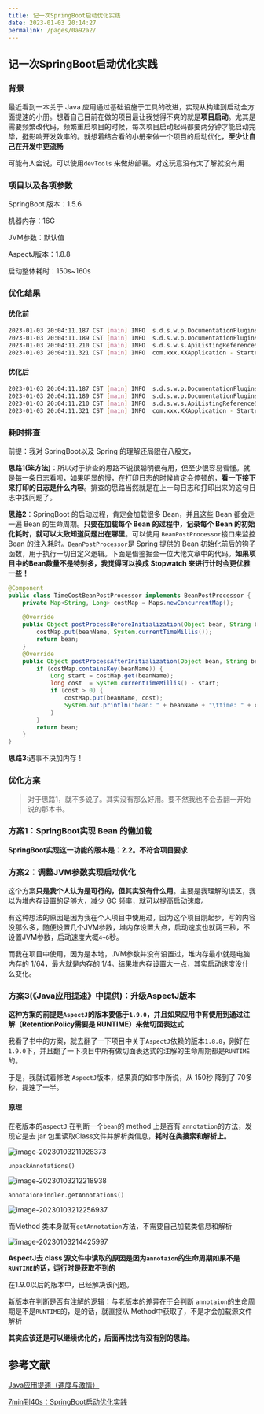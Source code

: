 ```yaml
---
title: 记一次SpringBoot启动优化实践
date: 2023-01-03 20:14:27
permalink: /pages/0a92a2/
---
```


## 记一次SpringBoot启动优化实践

### 背景

最近看到一本关于 Java 应用通过基础设施于工具的改进，实现从构建到启动全方面提速的小册。想着自己目前在做的项目最让我觉得不爽的就是**项目启动**。尤其是需要频繁改代码，频繁重启项目的时候，每次项目启动起码都要两分钟才能启动完毕，挺影响开发效率的。就想着结合看的小册来做一个项目的启动优化，**至少让自己在开发中更流畅**

可能有人会说，可以使用`devTools` 来做热部署。对这玩意没有太了解就没有用

### 项目以及各项参数

SpringBoot 版本：1.5.6

机器内存：16G

JVM参数：默认值

AspectJ版本：1.8.8

启动整体耗时：150s~160s

### 优化结果

#### 优化前

```bash
2023-01-03 20:04:11.187 CST [main] INFO  s.d.s.w.p.DocumentationPluginsBootstrapper - Documentation plugins bootstrapped
2023-01-03 20:04:11.189 CST [main] INFO  s.d.s.w.p.DocumentationPluginsBootstrapper - Found 1 custom documentation plugin(s)
2023-01-03 20:04:11.210 CST [main] INFO  s.d.s.w.s.ApiListingReferenceScanner - Scanning for api listing references
2023-01-03 20:04:11.321 CST [main] INFO  com.xxx.XXApplication - Started XXApplication in 158.913 seconds (JVM running for 160.755)
```

#### 优化后

```bash
2023-01-03 20:04:11.187 CST [main] INFO  s.d.s.w.p.DocumentationPluginsBootstrapper - Documentation plugins bootstrapped
2023-01-03 20:04:11.189 CST [main] INFO  s.d.s.w.p.DocumentationPluginsBootstrapper - Found 1 custom documentation plugin(s)
2023-01-03 20:04:11.210 CST [main] INFO  s.d.s.w.s.ApiListingReferenceScanner - Scanning for api listing references
2023-01-03 20:04:11.321 CST [main] INFO  com.xxx.XXApplication - Started XXApplication in 58.913 seconds (JVM running for 60.755)
```

### 耗时排查

前提：我对 SpringBoot以及 Spring 的理解还局限在八股文，

**思路1(笨方法)**：所以对于排查的思路不说很聪明很有用，但至少很容易看懂。就是每一条日志看呗，如果明显的慢，在打印日志的时候肯定会停顿的，**看一下接下来打印的日志是什么内容**。排查的思路当然就是在上一句日志和打印出来的这句日志中找问题了。

**思路2**：SpringBoot 的启动过程，肯定会加载很多 Bean，并且这些 Bean 都会走一遍 Bean 的生命周期。**只要在加载每个 Bean 的过程中，记录每个 Bean 的初始化耗时，就可以大致知道问题出在哪里**。可以使用 `BeanPostProcessor`接口来监控 Bean 的注入耗时。`BeanPostProcessor`是 Spring 提供的 Bean 初始化前后的钩子函数，用于执行一切自定义逻辑。下面是借鉴掘金一位大佬文章中的代码。**如果项目中的Bean数量不是特别多，我觉得可以换成 Stopwatch 来进行计时会更优雅一些！**

```java
@Component
public class TimeCostBeanPostProcessor implements BeanPostProcessor {
    private Map<String, Long> costMap = Maps.newConcurrentMap();
		
    @Override
    public Object postProcessBeforeInitialization(Object bean, String beanName) throws BeansException {
        costMap.put(beanName, System.currentTimeMillis());
        return bean;
    }
    @Override
    public Object postProcessAfterInitialization(Object bean, String beanName) throws BeansException {
        if (costMap.containsKey(beanName)) {
            Long start = costMap.get(beanName);
            long cost  = System.currentTimeMillis() - start;
            if (cost > 0) {
                costMap.put(beanName, cost);
                System.out.println("bean: " + beanName + "\ttime: " + cost);
            }
        }
        return bean;
    }
}
```

**思路3**:遇事不决加内存！

### 优化方案

> 对于思路1，就不多说了。其实没有那么好用。要不然我也不会去翻一开始说的那本书。

### 方案1：SpringBoot实现 Bean 的懒加载

**SpringBoot实现这一功能的版本是：2.2。不符合项目要求**

### 方案2：调整JVM参数实现启动优化

这个方案**只是我个人认为是可行的，但其实没有什么用**。主要是我理解的误区，我以为堆内存设置的足够大，减少 GC 频率，就可以提高启动速度。

有这种想法的原因是因为我在个人项目中使用过，因为这个项目刚起步，写的内容没那么多，随便设置几个JVM参数，堆内存设置大点，启动速度也就两三秒，不设置JVM参数，启动速度大概`4~6`秒。

而我在项目中使用，因为是本地，JVM参数并没有设置过，堆内存最小就是电脑内存的 1/64，最大就是内存的 1/4。结果堆内存设置大一点，其实启动速度没什么变化。

### 方案3(《Java应用提速》中提供)：升级AspectJ版本

**这种方案的前提是`AspectJ`的版本要低于`1.9.0`，并且如果应用中有使用到通过注解（RetentionPolicy需要是 RUNTIME）来做切面表达式**

我看了书中的方案，就去翻了一下项目中关于`AspectJ`依赖的版本`1.8.8`，刚好在`1.9.0`下，并且翻了一下项目中所有做切面表达式的注解的生命周期都是`RUNTIME`的。

于是，我就试着修改 `AspectJ`版本，结果真的如书中所说，从 150秒 降到了 70多秒，提速了一半。

#### 原理

在老版本的`aspectJ` 在判断一个`bean`的 method 上是否有 `annotation`的方法，发现它是去 jar 包里读取Class文件并解析类信息，**耗时在类搜索和解析上。**

![image-20230103211928373](https://cdn.staticaly.com/gh/M1sury/image-store@master/image-20230103211928373.png)

`unpackAnnotations()`

![image-20230103212218938](https://cdn.staticaly.com/gh/M1sury/image-store@master/image-20230103212218938.png)

`annotaionFindler.getAnnotations()`

![image-20230103212256937](https://cdn.staticaly.com/gh/M1sury/image-store@master/image-20230103212256937.png)

而Method 类本身就有`getAnnotation`方法，不需要自己加载类信息和解析

![image-20230103214425997](https://cdn.staticaly.com/gh/M1sury/image-store@master/image-20230103214425997.png)

**AspectJ去 class 源文件中读取的原因是因为`annotaion`的生命周期如果不是`RUNTIME`的话，运行时是获取不到的**

在1.9.0以后的版本中，已经解决该问题。

新版本在判断是否有注解的逻辑：与老版本的差异在于会判断 `annotaion`的生命周期是不是`RUNTIME`的，是的话，就直接从 Method中获取了，不是才会加载源文件解析

**其实应该还是可以继续优化的，后面再找找有没有别的思路。**

## 参考文献

[Java应用提速（速度与激情）](https://developer.aliyun.com/ebook/7850)

[7min到40s：SpringBoot启动优化实践](https://juejin.cn/post/7181342523728592955)
